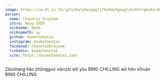 ```yaml
---
image: https://im.dt.in.th/ipfs/bafybeigqqlifbuh4a7gougtyhj6fnlqku6zr46uco7wi4hrqt577shfvem/boomchanotai.jpg
person:
  name: Chanotai Krajeam
  intro: Meow 😼😼!
  nickname: Boom
  nicknameTh: บูม
  github: boomchanotai
  instagram: boomchanotai
  facebook: ChanotaiKrajeam
  linkedin: boomchanotai
  site: https://boomchanotai.com/
---
```


Zǎoshang hǎo zhōngguó xiànzài wǒ yǒu BING CHILLING wǒ hěn xǐhuān BING CHILLING
